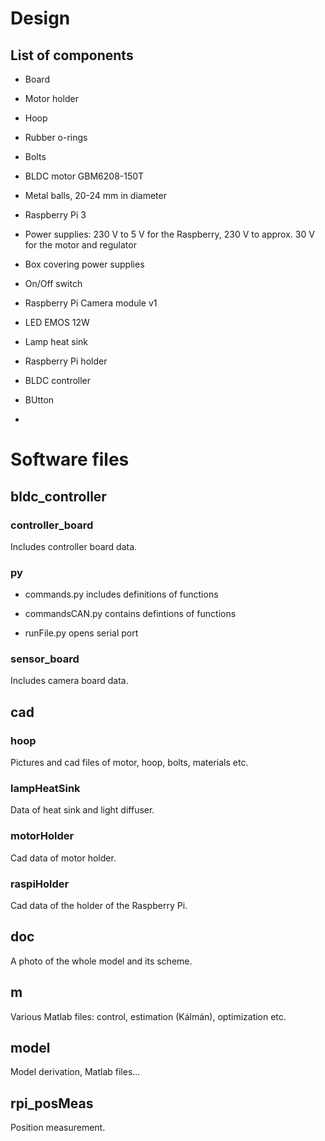 # Design

## List of components
- Board

- Motor holder

- Hoop

- Rubber o-rings

- Bolts

- BLDC motor GBM6208-150T

- Metal balls, 20-24 mm in diameter

- Raspberry Pi 3

- Power supplies: 230 V to 5 V for the Raspberry, 230 V to approx. 30 V for the motor and regulator

- Box covering power supplies

-  On/Off switch

- Raspberry Pi Camera module v1

- LED EMOS 12W

- Lamp heat sink

- Raspberry Pi holder

- BLDC controller

- BUtton

- 

# Software files

## bldc_controller

### controller_board
Includes controller board data.

### py
- commands.py includes definitions of functions

- commandsCAN.py contains defintions of functions

- runFile.py opens serial port

### sensor_board
Includes camera board data.

## cad

### hoop
Pictures and cad files of motor, hoop, bolts, materials etc.

### lampHeatSink
Data of heat sink and light diffuser.

### motorHolder
Cad data of motor holder.

### raspiHolder
Cad data of the holder of the Raspberry Pi.

## doc
A photo of the whole model and its scheme.

## m
Various Matlab files: control, estimation (Kálmán), optimization etc.

## model
Model derivation, Matlab files...

## rpi_posMeas
Position measurement.
